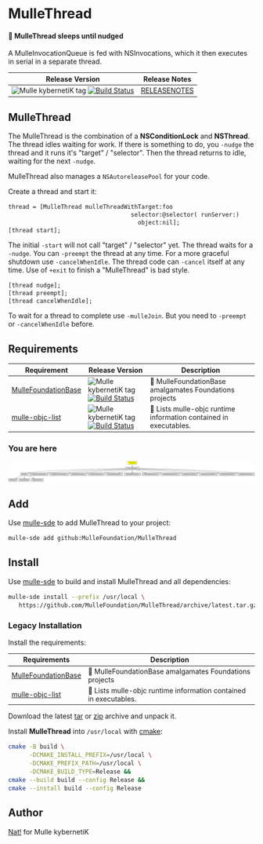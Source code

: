 # MulleThread

#### 🍝 MulleThread sleeps until nudged

A MulleInvocationQueue is fed with NSInvocations, which it then executes in
serial in a separate thread.


| Release Version                                       | Release Notes
|-------------------------------------------------------|--------------
| ![Mulle kybernetiK tag](https://img.shields.io/github/tag/MulleFoundation/MulleThread.svg) [![Build Status](https://github.com/MulleFoundation/MulleThread/workflows/CI/badge.svg)](//github.com/MulleFoundation/MulleThread/actions) | [RELEASENOTES](RELEASENOTES.md) |


## MulleThread

The MulleThread is the combination of a **NSConditionLock** and **NSThread**.
The thread idles waiting for work. If there is something to do, you `-nudge`
the thread and it runs it's "target" / "selector". Then the thread returns
to idle, waiting for the next `-nudge`.

MulleThread also manages a `NSAutoreleasePool` for your code.


Create a thread and start it:

``` objc
thread = [MulleThread mulleThreadWithTarget:foo
                                   selector:@selector( runServer:)
                                     object:nil];
[thread start];
```

The initial `-start` will not call "target" / "selector" yet. The thread waits
for a `-nudge`. You can `-preempt` the thread at any time. For a more graceful
shutdown use `-cancelWhenIdle`. The thread code can `-cancel` itself at any
time. Use of `+exit` to finish a "MulleThread" is bad style.


``` objc
[thread nudge];
[thread preempt];
[thread cancelWhenIdle];
```

To wait for a thread to complete use `-mulleJoin`. But you need to `-preempt`
or `-cancelWhenIdle` before.





## Requirements

|   Requirement         | Release Version  | Description
|-----------------------|------------------|---------------
| [MulleFoundationBase](https://github.com/MulleFoundation/MulleFoundationBase) | ![Mulle kybernetiK tag](https://img.shields.io/github/tag/MulleFoundation/MulleFoundationBase.svg) [![Build Status](https://github.com/MulleFoundation/MulleFoundationBase/workflows/CI/badge.svg?branch=release)](https://github.com/MulleFoundation/MulleFoundationBase/actions/workflows/mulle-sde-ci.yml) | 🧱 MulleFoundationBase amalgamates Foundations projects
| [mulle-objc-list](https://github.com/mulle-objc/mulle-objc-list) | ![Mulle kybernetiK tag](https://img.shields.io/github/tag/mulle-objc/mulle-objc-list.svg) [![Build Status](https://github.com/mulle-objc/mulle-objc-list/workflows/CI/badge.svg?branch=release)](https://github.com/mulle-objc/mulle-objc-list/actions/workflows/mulle-sde-ci.yml) | 📒 Lists mulle-objc runtime information contained in executables.

### You are here

![Overview](overview.dot.svg)

## Add

Use [mulle-sde](//github.com/mulle-sde) to add MulleThread to your project:

``` sh
mulle-sde add github:MulleFoundation/MulleThread
```

## Install

Use [mulle-sde](//github.com/mulle-sde) to build and install MulleThread and all dependencies:

``` sh
mulle-sde install --prefix /usr/local \
   https://github.com/MulleFoundation/MulleThread/archive/latest.tar.gz
```

### Legacy Installation

Install the requirements:

| Requirements                                 | Description
|----------------------------------------------|-----------------------
| [MulleFoundationBase](https://github.com/MulleFoundation/MulleFoundationBase)             | 🧱 MulleFoundationBase amalgamates Foundations projects
| [mulle-objc-list](https://github.com/mulle-objc/mulle-objc-list)             | 📒 Lists mulle-objc runtime information contained in executables.

Download the latest [tar](https://github.com/MulleFoundation/MulleThread/archive/refs/tags/latest.tar.gz) or [zip](https://github.com/MulleFoundation/MulleThread/archive/refs/tags/latest.zip) archive and unpack it.

Install **MulleThread** into `/usr/local` with [cmake](https://cmake.org):

``` sh
cmake -B build \
      -DCMAKE_INSTALL_PREFIX=/usr/local \
      -DCMAKE_PREFIX_PATH=/usr/local \
      -DCMAKE_BUILD_TYPE=Release &&
cmake --build build --config Release &&
cmake --install build --config Release
```

## Author

[Nat!](https://mulle-kybernetik.com/weblog) for Mulle kybernetiK  


